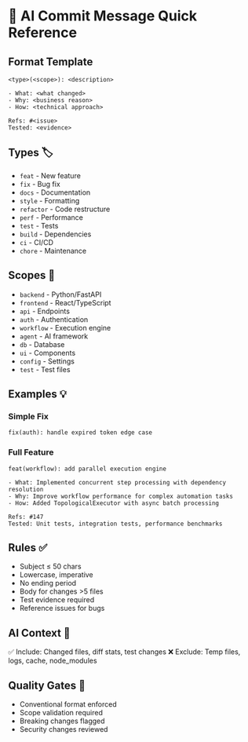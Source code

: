 # 🤖 AI Commit Message Quick Reference

## Format Template

```text
<type>(<scope>): <description>

- What: <what changed>
- Why: <business reason> 
- How: <technical approach>

Refs: #<issue>
Tested: <evidence>
```

## Types 🏷️

- `feat` - New feature
- `fix` - Bug fix  
- `docs` - Documentation
- `style` - Formatting
- `refactor` - Code restructure
- `perf` - Performance
- `test` - Tests
- `build` - Dependencies
- `ci` - CI/CD
- `chore` - Maintenance

## Scopes 📁

- `backend` - Python/FastAPI
- `frontend` - React/TypeScript  
- `api` - Endpoints
- `auth` - Authentication
- `workflow` - Execution engine
- `agent` - AI framework
- `db` - Database
- `ui` - Components
- `config` - Settings
- `test` - Test files

## Examples 💡

### Simple Fix

```text
fix(auth): handle expired token edge case
```

### Full Feature

```text
feat(workflow): add parallel execution engine

- What: Implemented concurrent step processing with dependency resolution
- Why: Improve workflow performance for complex automation tasks
- How: Added TopologicalExecutor with async batch processing

Refs: #147
Tested: Unit tests, integration tests, performance benchmarks
```

## Rules ✅

- Subject ≤ 50 chars
- Lowercase, imperative
- No ending period
- Body for changes >5 files
- Test evidence required
- Reference issues for bugs

## AI Context 🧠

✅ Include: Changed files, diff stats, test changes
❌ Exclude: Temp files, logs, cache, node_modules

## Quality Gates 🚪

- Conventional format enforced
- Scope validation required
- Breaking changes flagged
- Security changes reviewed
